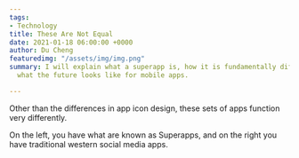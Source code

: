 ```yaml
---
tags:
- Technology
title: These Are Not Equal
date: 2021-01-18 06:00:00 +0000
author: Du Cheng
featuredimg: "/assets/img/img.png"
summary: I will explain what a superapp is, how it is fundamentally different, and
  what the future looks like for mobile apps.

---
```

Other than the differences in app icon design, these sets of apps function very differently.

On the left, you have what are known as Superapps, and on the right you have traditional western social media apps.